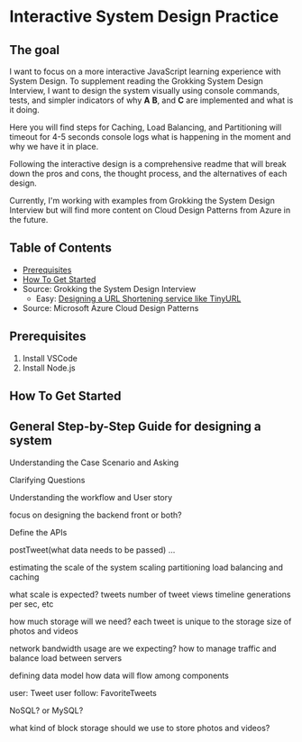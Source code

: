 # Interactive System Design Practice
## The goal

  I want to focus on a more interactive JavaScript learning experience with System Design. To supplement reading the Grokking System Design Interview, I want to design the system visually using console commands, tests, and simpler indicators of why **A** **B**, and **C** are implemented and what is it doing.

Here you will find steps for Caching, Load Balancing, and Partitioning will timeout for 4-5 seconds console logs what is happening in the moment and why we have it in place.

Following the interactive design is a comprehensive readme that will break down the pros and cons, the thought process, and the alternatives of each design.

Currently, I'm working with examples from Grokking the System Design Interview but will find more content on Cloud Design Patterns from Azure in the future.

## Table of Contents

- [Prerequisites](#prerequisites)
- [How To Get Started](#how-to-get-started)
- Source: Grokking the System Design Interview
  - Easy: [Designing a URL Shortening service like TinyURL](https://github.com/chitangchin/InteractiveSystemDesign/tree/main/Designing%20a%20URL%20Shortening%20service%20like%20TinyURL)
- Source: Microsoft Azure Cloud Design Patterns


## Prerequisites
1. Install VSCode
2. Install Node.js

## How To Get Started

## General Step-by-Step Guide for designing a system

Understanding the Case Scenario and Asking

Clarifying Questions

Understanding the workflow and User story

focus on designing the backend front or both?

Define the APIs

postTweet(what data needs to be passed)
...

estimating the scale of the system
scaling partitioning load balancing and caching

what scale is expected? tweets number of tweet views timeline generations per sec, etc

how much storage will we need?
each tweet is unique to the storage size of photos and videos

network bandwidth usage are we expecting? how to manage traffic and balance load between servers

defining data model
how data will flow among components

user:
Tweet
user follow:
FavoriteTweets

NoSQL? or MySQL?

what kind of block storage should we use to store photos and videos?


